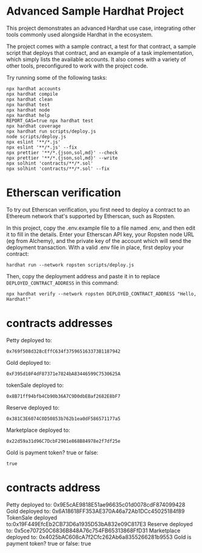 # Advanced Sample Hardhat Project

This project demonstrates an advanced Hardhat use case, integrating other tools commonly used alongside Hardhat in the ecosystem.

The project comes with a sample contract, a test for that contract, a sample script that deploys that contract, and an example of a task implementation, which simply lists the available accounts. It also comes with a variety of other tools, preconfigured to work with the project code.

Try running some of the following tasks:

```shell
npx hardhat accounts
npx hardhat compile
npx hardhat clean
npx hardhat test
npx hardhat node
npx hardhat help
REPORT_GAS=true npx hardhat test
npx hardhat coverage
npx hardhat run scripts/deploy.js
node scripts/deploy.js
npx eslint '**/*.js'
npx eslint '**/*.js' --fix
npx prettier '**/*.{json,sol,md}' --check
npx prettier '**/*.{json,sol,md}' --write
npx solhint 'contracts/**/*.sol'
npx solhint 'contracts/**/*.sol' --fix
```

# Etherscan verification

To try out Etherscan verification, you first need to deploy a contract to an Ethereum network that's supported by Etherscan, such as Ropsten.

In this project, copy the .env.example file to a file named .env, and then edit it to fill in the details. Enter your Etherscan API key, your Ropsten node URL (eg from Alchemy), and the private key of the account which will send the deployment transaction. With a valid .env file in place, first deploy your contract:

```shell
hardhat run --network ropsten scripts/deploy.js
```

Then, copy the deployment address and paste it in to replace `DEPLOYED_CONTRACT_ADDRESS` in this command:

```shell
npx hardhat verify --network ropsten DEPLOYED_CONTRACT_ADDRESS "Hello, Hardhat!"
```

# contracts addresses

Petty deployed to:

```shell
0x769f508d328cEffC634f375965163373B1187942
```

Gold deployed to:

```shell
0xF395d10F4dF87371e7824bA83446599C7530625A
```

tokenSale deployed to:

```shell
0x8B71ff94bfb4Cb90b36A7C9D0dbEBaf2682E8bF7
```

Reserve deployed to:

```shell
0x381C3E6074C0D50853b762b1ea0dF586571177a5
```

Marketplace deployed to:

```shell
0x22d59a31d96C7DcbF2901e868B84978e2f7df25e
```

Gold is payment token? true or false:

```shell
true
```

# contracts address

Petty deployed to: 0x9E5cAE9818E51ae96635c01d0078cdF874099428
Gold deployed to: 0x6A18618FF353AE370A46a72Ab1DCc45025184f89
TokenSale deployed to:0x19F449EfcEb2CB73D6a1935D53bA832e09C817E3
Reserve deployed to: 0x5ce707250C6836B848A76c754FB65313868FfD31
Marketplace deployed to: 0x4025bAC608cA7f2Cfc262Ab6a8355266281b9553
Gold is payment token? true or false: true
